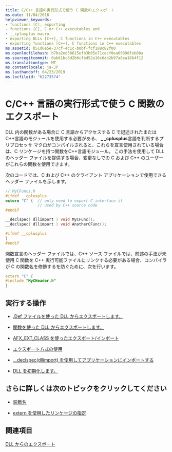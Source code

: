 ```yaml
---
title: C/C++ 言語の実行形式で使う C 関数のエクスポート
ms.date: 11/04/2016
helpviewer_keywords:
- functions [C], exporting
- functions [C], C or C++ executables and
- __cplusplus macro
- exporting DLLs [C++], C functions in C++ executables
- exporting functions [C++], C functions in C++ executables
ms.assetid: b51d6e5e-37cf-4c1c-b0bf-fcf188c82f00
ms.openlocfilehash: b7ba2ed30615efb3b05e71cecf0ea69898feb8ba
ms.sourcegitcommit: 0ab61bc3d2b6cfbd52a16c6ab2b97a8ea1864f12
ms.translationtype: MT
ms.contentlocale: ja-JP
ms.lasthandoff: 04/23/2019
ms.locfileid: "62273574"
---
```

# <a name="exporting-c-functions-for-use-in-c-or-c-language-executables"></a>C/C++ 言語の実行形式で使う C 関数のエクスポート

DLL 内の関数がある場合に C 言語からアクセスする C で記述されたまたはC++言語のモジュールを使用する必要がある、 **_ _cplusplus**言語を判断するプリプロセッサ マクロがコンパイルされると、これらを宣言使用されている場合は、C リンケージを持つ関数をC++言語モジュール。 この手法を使用して DLL のヘッダー ファイルを提供する場合、変更なしでの C および C++ のユーザーがこれらの関数を使用できます。

次のコードでは、C および C++ のクライアント アプリケーションで使用できるヘッダー ファイルを示します。

```h
// MyCFuncs.h
#ifdef __cplusplus
extern "C" {  // only need to export C interface if
              // used by C++ source code
#endif

__declspec( dllimport ) void MyCFunc();
__declspec( dllimport ) void AnotherCFunc();

#ifdef __cplusplus
}
#endif
```

関数宣言のヘッダー ファイルでは、C++ ソース ファイルでは、前述の手法が未使用 C 関数を C++ 実行可能ファイルにリンクする必要がある場合、コンパイラが C の関数名を修飾するを防ぐために、次を行います。

```cpp
extern "C" {
#include "MyCHeader.h"
}
```

## <a name="what-do-you-want-to-do"></a>実行する操作

- [.Def ファイルを使った DLL からエクスポートします。](exporting-from-a-dll-using-def-files.md)

- [関数を使った DLL からエクスポートします。](exporting-from-a-dll-using-declspec-dllexport.md)

- [AFX_EXT_CLASS を使ったエクスポート/インポート](exporting-and-importing-using-afx-ext-class.md)

- [エクスポート方式の使用](determining-which-exporting-method-to-use.md)

- [__declspec(dllimport) を使用してアプリケーションにインポートする](importing-into-an-application-using-declspec-dllimport.md)

- [DLL を初期化します。](run-time-library-behavior.md#initializing-a-dll)

## <a name="what-do-you-want-to-know-more-about"></a>さらに詳しくは次のトピックをクリックしてください

- [装飾名](reference/decorated-names.md)

- [extern を使用したリンケージの指定](../cpp/using-extern-to-specify-linkage.md)

## <a name="see-also"></a>関連項目

[DLL からのエクスポート](exporting-from-a-dll.md)
